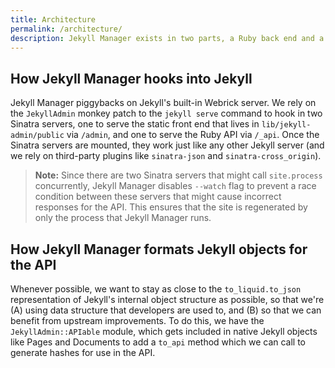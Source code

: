 ```yaml
---
title: Architecture
permalink: /architecture/
description: Jekyll Manager exists in two parts, a Ruby back end and a Javascript front end. The two halves communicate via a shared API.
---
```


## How Jekyll Manager hooks into Jekyll

Jekyll Manager piggybacks on Jekyll's built-in Webrick server. We rely on the `JekyllAdmin` monkey patch to the `jekyll serve` command to hook in two Sinatra servers, one to serve the static front end that lives in `lib/jekyll-admin/public` via `/admin`, and one to serve the Ruby API via `/_api`. Once the Sinatra servers are mounted, they work just like any other Jekyll server (and we rely on third-party plugins like `sinatra-json` and `sinatra-cross_origin`).

> **Note:** Since there are two Sinatra servers that might call `site.process` concurrently, Jekyll Manager disables `--watch` flag to prevent a race condition between these servers that might cause incorrect responses for the API. This ensures that the site is regenerated by only the process that Jekyll Manager runs.

## How Jekyll Manager formats Jekyll objects for the API

Whenever possible, we want to stay as close to the `to_liquid.to_json` representation of Jekyll's internal object structure as possible, so that we're (A) using data structure that developers are used to, and (B) so that we can benefit from upstream improvements. To do this, we have the `JekyllAdmin::APIable` module, which gets included in native Jekyll objects like Pages and Documents to add a `to_api` method which we can call to generate hashes for use in the API.

